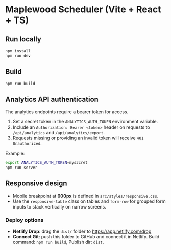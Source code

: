# Maplewood Scheduler (Vite + React + TS)

## Run locally
```bash
npm install
npm run dev
```

## Build
```bash
npm run build
```

## Analytics API authentication

The analytics endpoints require a bearer token for access.

1. Set a secret token in the `ANALYTICS_AUTH_TOKEN` environment variable.
2. Include an `Authorization: Bearer <token>` header on requests to `/api/analytics` and `/api/analytics/export`.
3. Requests missing or providing an invalid token will receive `401 Unauthorized`.

Example:

```bash
export ANALYTICS_AUTH_TOKEN=mys3cret
npm run server
```

## Responsive design
- Mobile breakpoint at **600px** is defined in `src/styles/responsive.css`.
- Use the `responsive-table` class on tables and `form-row` for grouped form inputs to stack vertically on narrow screens.

### Deploy options
- **Netlify Drop**: drag the `dist/` folder to https://app.netlify.com/drop
- **Connect Git**: push this folder to GitHub and connect it in Netlify. Build command: `npm run build`, Publish dir: `dist`.
